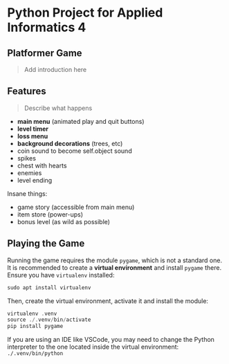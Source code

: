 # Python Project for Applied Informatics 4

## Platformer Game

> Add introduction here

## Features

> Describe what happens

- **main menu** (animated play and quit buttons)
- **level timer**
- **loss menu**
- **background decorations** (trees, etc)
- coin sound to become self.object sound
- spikes
- chest with hearts
- enemies
- level ending

Insane things:
- game story (accessible from main menu)
- item store (power-ups)
- bonus level (as wild as possible)

## Playing the Game

Running the game requires the module `pygame`, which is not a standard one.
It is recommended to create a **virtual environment** and install `pygame` there.
Ensure you have `virtualenv` installed:

```c
sudo apt install virtualenv
```

Then, create the virtual environment, activate it and install the module:

```c
virtualenv .venv
source ./.venv/bin/activate
pip install pygame
```

If you are using an IDE like VSCode, you may need to change the Python interpreter to the one located inside the virtual environment: 
`./.venv/bin/python`